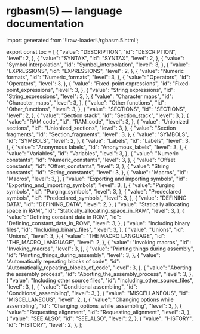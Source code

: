 # rgbasm(5) — language documentation

import generated from '!!raw-loader!./rgbasm.5.html';

<div className="manual-text" dangerouslySetInnerHTML={{ __html: generated }} />

export const toc = [
{
	"value": "DESCRIPTION",
	"id": "DESCRIPTION",
	"level": 2,
},
{
	"value": "SYNTAX",
	"id": "SYNTAX",
	"level": 2,
},
{
	"value": "Symbol interpolation",
	"id": "Symbol_interpolation",
	"level": 3,
},
{
	"value": "EXPRESSIONS",
	"id": "EXPRESSIONS",
	"level": 2,
},
{
	"value": "Numeric formats",
	"id": "Numeric_formats",
	"level": 3,
},
{
	"value": "Operators",
	"id": "Operators",
	"level": 3,
},
{
	"value": "Fixed-point expressions",
	"id": "Fixed-point_expressions",
	"level": 3,
},
{
	"value": "String expressions",
	"id": "String_expressions",
	"level": 3,
},
{
	"value": "Character maps",
	"id": "Character_maps",
	"level": 3,
},
{
	"value": "Other functions",
	"id": "Other_functions",
	"level": 3,
},
{
	"value": "SECTIONS",
	"id": "SECTIONS",
	"level": 2,
},
{
	"value": "Section stack",
	"id": "Section_stack",
	"level": 3,
},
{
	"value": "RAM code",
	"id": "RAM_code",
	"level": 3,
},
{
	"value": "Unionized sections",
	"id": "Unionized_sections",
	"level": 3,
},
{
	"value": "Section fragments",
	"id": "Section_fragments",
	"level": 3,
},
{
	"value": "SYMBOLS",
	"id": "SYMBOLS",
	"level": 2,
},
{
	"value": "Labels",
	"id": "Labels",
	"level": 3,
},
{
	"value": "Anonymous labels",
	"id": "Anonymous_labels",
	"level": 3,
},
{
	"value": "Variables",
	"id": "Variables",
	"level": 3,
},
{
	"value": "Numeric constants",
	"id": "Numeric_constants",
	"level": 3,
},
{
	"value": "Offset constants",
	"id": "Offset_constants",
	"level": 3,
},
{
	"value": "String constants",
	"id": "String_constants",
	"level": 3,
},
{
	"value": "Macros",
	"id": "Macros",
	"level": 3,
},
{
	"value": "Exporting and importing symbols",
	"id": "Exporting_and_importing_symbols",
	"level": 3,
},
{
	"value": "Purging symbols",
	"id": "Purging_symbols",
	"level": 3,
},
{
	"value": "Predeclared symbols",
	"id": "Predeclared_symbols",
	"level": 3,
},
{
	"value": "DEFINING DATA",
	"id": "DEFINING_DATA",
	"level": 2,
},
{
	"value": "Statically allocating space in RAM",
	"id": "Statically_allocating_space_in_RAM",
	"level": 3,
},
{
	"value": "Defining constant data in ROM",
	"id": "Defining_constant_data_in_ROM",
	"level": 3,
},
{
	"value": "Including binary files",
	"id": "Including_binary_files",
	"level": 3,
},
{
	"value": "Unions",
	"id": "Unions",
	"level": 3,
},
{
	"value": "THE MACRO LANGUAGE",
	"id": "THE_MACRO_LANGUAGE",
	"level": 2,
},
{
	"value": "Invoking macros",
	"id": "Invoking_macros",
	"level": 3,
},
{
	"value": "Printing things during assembly",
	"id": "Printing_things_during_assembly",
	"level": 3,
},
{
	"value": "Automatically repeating blocks of code",
	"id": "Automatically_repeating_blocks_of_code",
	"level": 3,
},
{
	"value": "Aborting the assembly process",
	"id": "Aborting_the_assembly_process",
	"level": 3,
},
{
	"value": "Including other source files",
	"id": "Including_other_source_files",
	"level": 3,
},
{
	"value": "Conditional assembling",
	"id": "Conditional_assembling",
	"level": 3,
},
{
	"value": "MISCELLANEOUS",
	"id": "MISCELLANEOUS",
	"level": 2,
},
{
	"value": "Changing options while assembling",
	"id": "Changing_options_while_assembling",
	"level": 3,
},
{
	"value": "Requesting alignment",
	"id": "Requesting_alignment",
	"level": 3,
},
{
	"value": "SEE ALSO",
	"id": "SEE_ALSO",
	"level": 2,
},
{
	"value": "HISTORY",
	"id": "HISTORY",
	"level": 2,
},
];
